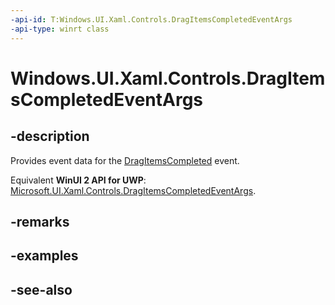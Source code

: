 ```yaml
---
-api-id: T:Windows.UI.Xaml.Controls.DragItemsCompletedEventArgs
-api-type: winrt class
---
```


<!-- Class syntax.
public class DragItemsCompletedEventArgs : Windows.UI.Xaml.Controls.IDragItemsCompletedEventArgs
-->

# Windows.UI.Xaml.Controls.DragItemsCompletedEventArgs

## -description
Provides event data for the [DragItemsCompleted](listviewbase_dragitemscompleted.md) event.

Equivalent **WinUI 2 API for UWP**: [Microsoft.UI.Xaml.Controls.DragItemsCompletedEventArgs](/windows/winui/api/microsoft.ui.xaml.controls.dragitemscompletedeventargs).

## -remarks

## -examples

## -see-also
